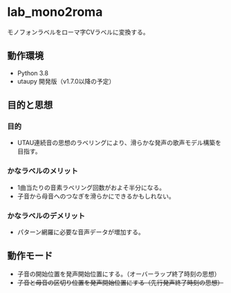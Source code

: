 # lab_mono2roma

モノフォンラベルをローマ字CVラベルに変換する。

## 動作環境

- Python 3.8
- utaupy 開発版（v1.7.0以降の予定）

## 目的と思想

### 目的

- UTAU連続音の思想のラベリングにより、滑らかな発声の歌声モデル構築を目指す。

### かなラベルのメリット

- 1曲当たりの音素ラベリング回数がおよそ半分になる。
- 子音から母音へのつなぎを滑らかにできるかもしれない。

### かなラベルのデメリット

- パターン網羅に必要な音声データが増加する。

## 動作モード

- 子音の開始位置を発声開始位置にする。（オーバーラップ終了時刻の思想）
- ~~子音と母音の区切り位置を発声開始位置にする（先行発声終了時刻の思想）~~
